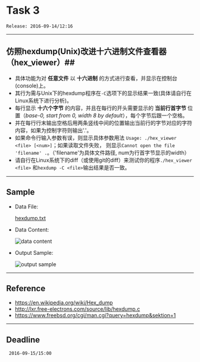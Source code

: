 # Task 3 #
`Release: 2016-09-14/12:16`

---
## 仿照hexdump(Unix)改进十六进制文件查看器（hex_viewer）##
* 具体功能为对 __任意文件__ 以 __十六进制__ 的方式进行查看，并显示在控制台(console)上。
* 其行为需与Unix下的hexdump程序在`-C`选项下的显示结果一致(具体请自行在Linux系统下进行分析)。
* 每行显示 __十六个字节__ 的内容，并且在每行的开头需要显示的 __当前行首字节__ 位置（_base-0,
start from 0, width 8 by default_），每个字节后跟一个空格。
* 并在每行行末输出空格后用两条竖线中间的位置输出当前行的字节对应的字符内容，如果为控制字符则输出'.'。
* 如果命令行输入参数有误，则显示具体参数用法 ``Usage: ./hex_viewer <file> [<num>]``；如果读取文件失败，
则显示``Cannot open the file 'filename' .``。（'filename'为具体文件路径, num为行首字节显示的width）
* 请自行在Linux系统下的diff（或使用git的diff）来测试你的程序`./hex_viewer <file>`
和`hexdump -C <file>`输出结果是否一致。

---
## Sample ##
* Data File:

	[hexdump.txt](./sample/hexdump.txt)
* Data Content:  

	![data content](./sample/data_content.png)

* Output Sample:  

	![output sample](./sample/output_sample.png)

---
##  Reference ##
* https://en.wikipedia.org/wiki/Hex_dump
* http://lxr.free-electrons.com/source/lib/hexdump.c
* https://www.freebsd.org/cgi/man.cgi?query=hexdump&sektion=1

---
## Deadline ##
	 2016-09-15/15:00
